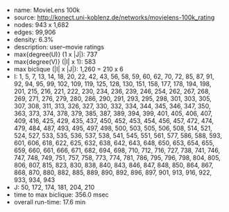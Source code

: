 
* name:	MovieLens 100k
* source: http://konect.uni-koblenz.de/networks/movielens-100k_rating
* nodes: 943 x 1,682
* edges: 99,906
* density: 6.3%
* description: user–movie ratings
* max{degree(U)} (1 x |J|): 737
* max{degree(V)} (|I| x 1): 583
* max biclique (|I| x |J|): 1,260 = 210 x 6
* I: 1, 5, 7, 13, 14, 18, 20, 22, 42, 43, 56, 58, 59, 60, 62, 70, 72, 85, 87, 91, 92, 94, 95, 99, 102, 109, 119, 125, 128, 130, 151, 158, 177, 178, 194, 198, 201, 215, 216, 221, 222, 230, 234, 236, 239, 246, 254, 262, 267, 268, 269, 271, 276, 279, 280, 286, 290, 291, 293, 295, 298, 301, 303, 305, 307, 308, 311, 313, 326, 327, 330, 332, 334, 344, 345, 346, 347, 350, 363, 373, 374, 378, 379, 385, 387, 389, 394, 399, 401, 405, 406, 407, 409, 416, 425, 429, 435, 437, 450, 452, 453, 454, 456, 457, 472, 474, 479, 484, 487, 493, 495, 497, 498, 500, 503, 505, 506, 508, 514, 521, 524, 527, 533, 535, 536, 537, 538, 541, 545, 551, 561, 577, 586, 588, 593, 601, 606, 618, 622, 625, 632, 638, 642, 643, 648, 650, 653, 654, 655, 659, 660, 661, 666, 671, 682, 694, 698, 710, 712, 716, 727, 738, 741, 746, 747, 748, 749, 751, 757, 758, 773, 774, 781, 786, 795, 796, 798, 804, 805, 806, 807, 815, 823, 830, 838, 840, 843, 846, 847, 848, 850, 864, 867, 868, 870, 880, 882, 885, 889, 890, 892, 896, 897, 901, 913, 916, 922, 933, 934, 943
* J: 50, 172, 174, 181, 204, 210
* time to max biclique: 356.0 msec
* overall run-time: 17.6 min
